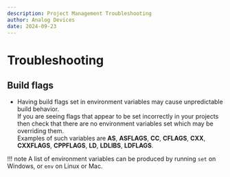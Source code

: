 ```yaml
---
description: Project Management Troubleshooting
author: Analog Devices
date: 2024-09-23
---
```


# Troubleshooting

## Build flags

- Having build flags set in environment variables may cause unpredictable build behavior.  
If you are seeing flags that appear to be set incorrectly in your projects then check that there are no environment variables set which may be overriding them.  
Examples of such variables are **AS**, **ASFLAGS**, **CC**, **CFLAGS**, **CXX**, **CXXFLAGS**, **CPPFLAGS**, **LD**, **LDLIBS**, **LDFLAGS**.  

!!! note
    A list of environment variables can be produced by running `set` on Windows, or `env` on Linux or Mac.  
